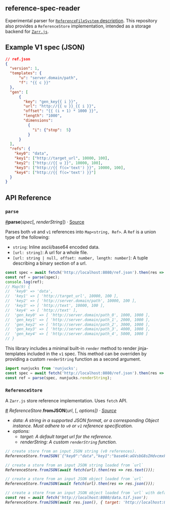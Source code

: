 ## reference-spec-reader

Experimental parser for [`ReferenceFileSystem` description](https://github.com/intake/fsspec-reference-maker).
This repository also provides a `ReferenceStore` implementation, intended as a storage backend for
[`Zarr.js`](https://github.com/gzuidhof/zarr.js).

## Example V1 spec (JSON)

```json
// ref.json
{
  "version": 1,
  "templates": {
      "u": "server.domain/path",
      "f": "{{ c }}"
  },
  "gen": [
      {
        "key": "gen_key{{ i }}",
        "url": "http://{{ u }}_{{ i }}",
        "offset": "{{ (i + 1) * 1000 }}",
        "length": "1000",
        "dimensions": 
          {
            "i": {"stop":  5}
          }
      }   
  ],
  "refs": {
    "key0": "data",
    "key1": ["http://target_url", 10000, 100],
    "key2": ["http://{{ u }}", 10000, 100],
    "key3": ["http://{{ f(c='text') }}", 10000, 100],
    "key4": ["http://{{ f(c='text') }}"]
  }
}
```

## API Reference

### `parse`

<a name="parse" href="#parse">#</a><b>parse</b>(<i>spec</i>[, <i>renderString</i>]) · [Source](https://github.com/manzt/reference-spec-reader/blob/master/src/parse.js)

Parses both `v0` and `v1` references into `Map<string, Ref>`. A `Ref` is a union type of the following:

- `string`: Inline ascii/base64 encoded data.
- `[url: string]`: A url for a whole file.
- `[url: string | null, offset: number, length: number]`: A tuple describing a binary section of a url.

```javascript
const spec = await fetch('http://localhost:8080/ref.json').then(res => res.json());
const ref = parse(spec);
console.log(ref);
// Map(9) {
//  'key0' => 'data',
//  'key1' => [ 'http://target_url', 10000, 100 ],
//  'key2' => [ 'http://server.domain/path', 10000, 100 ],
//  'key3' => [ 'http://text', 10000, 100 ],
//  'key4' => [ 'http://text' ],
//  'gen_key0' => [ 'http://server.domain/path_0', 1000, 1000 ],
//  'gen_key1' => [ 'http://server.domain/path_1', 2000, 1000 ],
//  'gen_key2' => [ 'http://server.domain/path_2', 3000, 1000 ],
//  'gen_key3' => [ 'http://server.domain/path_3', 4000, 1000 ],
//  'gen_key4' => [ 'http://server.domain/path_4', 5000, 1000 ]
// }
```

This library includes a minimal built-in `render` method to render jinja-templates included in the `v1` spec. 
This method can be overriden by providing a custom `renderString` function as a second argument.

```javascript
import nunjucks from 'nunjucks';
const spec = await fetch('http://localhost:8080/ref.json').then(res => res.json());
const ref = parse(spec, nunjucks.renderString);
```

### `ReferenceStore`

A `Zarr.js` store reference implementation. Uses `fetch` API.

<a name="fromJSON" href="#fromJSON">#</a>
<em>ReferenceStore</em>.<b>fromJSON</b>(<i>url</i>, [, <i>options<i>]) · [Source](https://github.com/manzt/reference-spec-reader/blob/master/src/store.js)

* *data*: A string in a supported JSON format, or a corresponding Object instance. Must adhere to `v0` or `v1` reference specification.
* *options*:
  * *target*: A default target url for the reference.
  * *renderString*: A custom `renderString` function.

```javascript
// create store from an input JSON string (v0 references).
ReferenceStore.fromJSON(`{"key0":"data","key1":"base64:aGVsbG8sIHdvcmxk"}`);
```

```javascript
// create a store from an input JSON string loaded from `url`
ReferenceStore.fromJSON(await fetch(url).then(res => res.text()));
```

```javascript
// create a store from an input JSON object loaded from `url`
ReferenceStore.fromJSON(await fetch(url).then(res => res.json()));
```

```javascript
// create a store from an input JSON object loaded from `url` with default binary target
const res = await fetch('http://localhost:8080/data.tif.json');
ReferenceStore.fromJSON(await res.json(), { target: 'http://localhost:8080/data.tif' });
```
